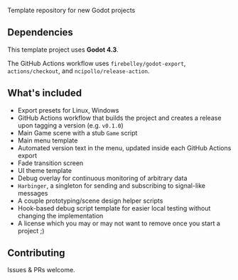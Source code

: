 Template repository for new Godot projects

## Dependencies

This template project uses **Godot 4.3**.

The GitHub Actions workflow uses `firebelley/godot-export`, `actions/checkout`, and `ncipollo/release-action`.

## What's included

* Export presets for Linux, Windows
* GitHub Actions workflow that builds the project and creates a release upon tagging a version (e.g. `v0.1.0`)
* Main Game scene with a stub `Game` script
* Main menu template
* Automated version text in the menu, updated inside each GitHub Actions export
* Fade transition screen
* UI theme template
* Debug overlay for continuous monitoring of arbitrary data
* `Harbinger`, a singleton for sending and subscribing to signal-like messages
* A couple prototyping/scene design helper scripts
* Hook-based debug script template for easier local testing without changing the implementation
* A license which you may or may not want to remove once you start a project ;)

## Contributing

Issues & PRs welcome.
